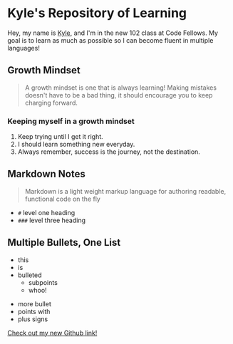 # Kyle's Repository of Learning
Hey, my name is [Kyle](https://github.com/AtkinsonKyle), and I'm in the new 102 class at Code Fellows. My goal is to learn as much as possible so I can become fluent in multiple languages! 

## Growth Mindset
> A growth mindset is one that is always learning! Making mistakes doesn't have to be a bad thing, it should encourage you to keep charging forward.

### Keeping myself in a growth mindset
1. Keep trying until I get it right.
1. I should learn something new everyday.
1. Always remember, success is the journey, not the destination.


## Markdown Notes
> Markdown is a light weight markup language for authoring readable, functional code on the fly
- `#` level one heading
- `###` level three heading


## Multiple Bullets, One List
- this
- is
- bulleted
  - subpoints
  - whoo!
+ more bullet
+ points with
+ plus signs

[Check out my new Github link!](https://github.com/AtkinsonKyle/learning-journal)
